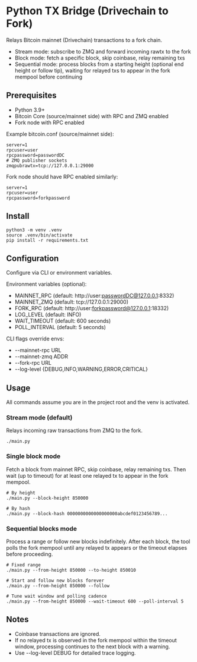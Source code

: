 # Python TX Bridge (Drivechain to Fork)

Relays Bitcoin mainnet (Drivechain) transactions to a fork chain.

- Stream mode: subscribe to ZMQ and forward incoming rawtx to the fork
- Block mode: fetch a specific block, skip coinbase, relay remaining txs
- Sequential mode: process blocks from a starting height (optional end height or follow tip), waiting for relayed txs to appear in the fork mempool before continuing

## Prerequisites
- Python 3.9+
- Bitcoin Core (source/mainnet side) with RPC and ZMQ enabled
- Fork node with RPC enabled

Example bitcoin.conf (source/mainnet side):
```
server=1
rpcuser=user
rpcpassword=passwordDC
# ZMQ publisher sockets
zmqpubrawtx=tcp://127.0.0.1:29000
```

Fork node should have RPC enabled similarly:
```
server=1
rpcuser=user
rpcpassword=forkpassword
```

## Install
```
python3 -m venv .venv
source .venv/bin/activate
pip install -r requirements.txt
```

## Configuration
Configure via CLI or environment variables.

Environment variables (optional):
- MAINNET_RPC (default: http://user:passwordDC@127.0.0.1:8332)
- MAINNET_ZMQ (default: tcp://127.0.0.1:29000)
- FORK_RPC (default: http://user:forkpassword@127.0.0.1:18332)
- LOG_LEVEL (default: INFO)
- WAIT_TIMEOUT (default: 600 seconds)
- POLL_INTERVAL (default: 5 seconds)

CLI flags override envs:
- --mainnet-rpc URL
- --mainnet-zmq ADDR
- --fork-rpc URL
- --log-level {DEBUG,INFO,WARNING,ERROR,CRITICAL}

## Usage
All commands assume you are in the project root and the venv is activated.

### Stream mode (default)
Relays incoming raw transactions from ZMQ to the fork.
```
./main.py
```

### Single block mode
Fetch a block from mainnet RPC, skip coinbase, relay remaining txs. Then wait (up to timeout) for at least one relayed tx to appear in the fork mempool.
```
# By height
./main.py --block-height 850000

# By hash
./main.py --block-hash 0000000000000000000abcdef0123456789...
```

### Sequential blocks mode
Process a range or follow new blocks indefinitely. After each block, the tool polls the fork mempool until any relayed tx appears or the timeout elapses before proceeding.
```
# Fixed range
./main.py --from-height 850000 --to-height 850010

# Start and follow new blocks forever
./main.py --from-height 850000 --follow

# Tune wait window and polling cadence
./main.py --from-height 850000 --wait-timeout 600 --poll-interval 5
```

## Notes
- Coinbase transactions are ignored.
- If no relayed tx is observed in the fork mempool within the timeout window, processing continues to the next block with a warning.
- Use --log-level DEBUG for detailed trace logging.

